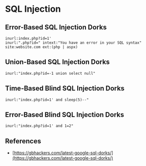 # SQL Injection

## Error-Based SQL Injection Dorks

```
inurl:index.php?id=1'
inurl:".php?id=" intext:"You have an error in your SQL syntax"
site:website.com ext:(php | aspx)
```

## Union-Based SQL Injection Dorks

```
inurl:"index.php?id=-1 union select null"
```

## Time-Based Blind SQL Injection Dorks

```
inurl:"index.php?id=1' and sleep(5)--"
```

## Error-Based Blind SQL Injection Dorks

```
inurl:"index.php?id=1' and 1=2"
```

## References

- [https://gbhackers.com/latest-google-sql-dorks/](https://gbhackers.com/latest-google-sql-dorks/)